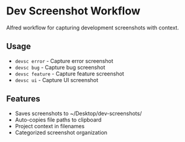 # Dev Screenshot Workflow

Alfred workflow for capturing development screenshots with context.

## Usage

- `devsc error` - Capture error screenshot
- `devsc bug` - Capture bug screenshot
- `devsc feature` - Capture feature screenshot
- `devsc ui` - Capture UI screenshot

## Features

- Saves screenshots to ~/Desktop/dev-screenshots/
- Auto-copies file paths to clipboard
- Project context in filenames
- Categorized screenshot organization